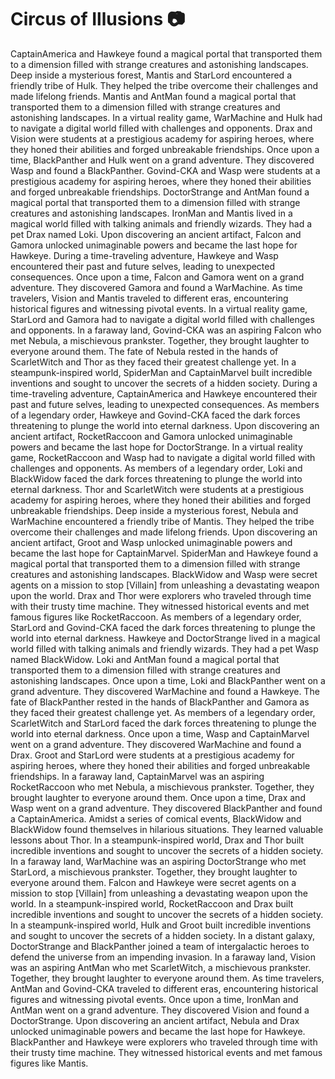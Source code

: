 # Circus of Illusions :camera: 

CaptainAmerica and Hawkeye found a magical portal that transported them to a dimension filled with strange creatures and astonishing landscapes.
Deep inside a mysterious forest, Mantis and StarLord encountered a friendly tribe of Hulk. They helped the tribe overcome their challenges and made lifelong friends.
Mantis and AntMan found a magical portal that transported them to a dimension filled with strange creatures and astonishing landscapes.
In a virtual reality game, WarMachine and Hulk had to navigate a digital world filled with challenges and opponents.
Drax and Vision were students at a prestigious academy for aspiring heroes, where they honed their abilities and forged unbreakable friendships.
Once upon a time, BlackPanther and Hulk went on a grand adventure. They discovered Wasp and found a BlackPanther.
Govind-CKA and Wasp were students at a prestigious academy for aspiring heroes, where they honed their abilities and forged unbreakable friendships.
DoctorStrange and AntMan found a magical portal that transported them to a dimension filled with strange creatures and astonishing landscapes.
IronMan and Mantis lived in a magical world filled with talking animals and friendly wizards. They had a pet Drax named Loki.
Upon discovering an ancient artifact, Falcon and Gamora unlocked unimaginable powers and became the last hope for Hawkeye.
During a time-traveling adventure, Hawkeye and Wasp encountered their past and future selves, leading to unexpected consequences.
Once upon a time, Falcon and Gamora went on a grand adventure. They discovered Gamora and found a WarMachine.
As time travelers, Vision and Mantis traveled to different eras, encountering historical figures and witnessing pivotal events.
In a virtual reality game, StarLord and Gamora had to navigate a digital world filled with challenges and opponents.
In a faraway land, Govind-CKA was an aspiring Falcon who met Nebula, a mischievous prankster. Together, they brought laughter to everyone around them.
The fate of Nebula rested in the hands of ScarletWitch and Thor as they faced their greatest challenge yet.
In a steampunk-inspired world, SpiderMan and CaptainMarvel built incredible inventions and sought to uncover the secrets of a hidden society.
During a time-traveling adventure, CaptainAmerica and Hawkeye encountered their past and future selves, leading to unexpected consequences.
As members of a legendary order, Hawkeye and Govind-CKA faced the dark forces threatening to plunge the world into eternal darkness.
Upon discovering an ancient artifact, RocketRaccoon and Gamora unlocked unimaginable powers and became the last hope for DoctorStrange.
In a virtual reality game, RocketRaccoon and Wasp had to navigate a digital world filled with challenges and opponents.
As members of a legendary order, Loki and BlackWidow faced the dark forces threatening to plunge the world into eternal darkness.
Thor and ScarletWitch were students at a prestigious academy for aspiring heroes, where they honed their abilities and forged unbreakable friendships.
Deep inside a mysterious forest, Nebula and WarMachine encountered a friendly tribe of Mantis. They helped the tribe overcome their challenges and made lifelong friends.
Upon discovering an ancient artifact, Groot and Wasp unlocked unimaginable powers and became the last hope for CaptainMarvel.
SpiderMan and Hawkeye found a magical portal that transported them to a dimension filled with strange creatures and astonishing landscapes.
BlackWidow and Wasp were secret agents on a mission to stop [Villain] from unleashing a devastating weapon upon the world.
Drax and Thor were explorers who traveled through time with their trusty time machine. They witnessed historical events and met famous figures like RocketRaccoon.
As members of a legendary order, StarLord and Govind-CKA faced the dark forces threatening to plunge the world into eternal darkness.
Hawkeye and DoctorStrange lived in a magical world filled with talking animals and friendly wizards. They had a pet Wasp named BlackWidow.
Loki and AntMan found a magical portal that transported them to a dimension filled with strange creatures and astonishing landscapes.
Once upon a time, Loki and BlackPanther went on a grand adventure. They discovered WarMachine and found a Hawkeye.
The fate of BlackPanther rested in the hands of BlackPanther and Gamora as they faced their greatest challenge yet.
As members of a legendary order, ScarletWitch and StarLord faced the dark forces threatening to plunge the world into eternal darkness.
Once upon a time, Wasp and CaptainMarvel went on a grand adventure. They discovered WarMachine and found a Drax.
Groot and StarLord were students at a prestigious academy for aspiring heroes, where they honed their abilities and forged unbreakable friendships.
In a faraway land, CaptainMarvel was an aspiring RocketRaccoon who met Nebula, a mischievous prankster. Together, they brought laughter to everyone around them.
Once upon a time, Drax and Wasp went on a grand adventure. They discovered BlackPanther and found a CaptainAmerica.
Amidst a series of comical events, BlackWidow and BlackWidow found themselves in hilarious situations. They learned valuable lessons about Thor.
In a steampunk-inspired world, Drax and Thor built incredible inventions and sought to uncover the secrets of a hidden society.
In a faraway land, WarMachine was an aspiring DoctorStrange who met StarLord, a mischievous prankster. Together, they brought laughter to everyone around them.
Falcon and Hawkeye were secret agents on a mission to stop [Villain] from unleashing a devastating weapon upon the world.
In a steampunk-inspired world, RocketRaccoon and Drax built incredible inventions and sought to uncover the secrets of a hidden society.
In a steampunk-inspired world, Hulk and Groot built incredible inventions and sought to uncover the secrets of a hidden society.
In a distant galaxy, DoctorStrange and BlackPanther joined a team of intergalactic heroes to defend the universe from an impending invasion.
In a faraway land, Vision was an aspiring AntMan who met ScarletWitch, a mischievous prankster. Together, they brought laughter to everyone around them.
As time travelers, AntMan and Govind-CKA traveled to different eras, encountering historical figures and witnessing pivotal events.
Once upon a time, IronMan and AntMan went on a grand adventure. They discovered Vision and found a DoctorStrange.
Upon discovering an ancient artifact, Nebula and Drax unlocked unimaginable powers and became the last hope for Hawkeye.
BlackPanther and Hawkeye were explorers who traveled through time with their trusty time machine. They witnessed historical events and met famous figures like Mantis.